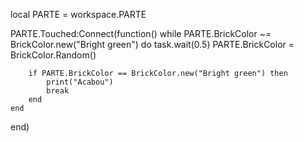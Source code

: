 local PARTE = workspace.PARTE

PARTE.Touched:Connect(function()
	while PARTE.BrickColor ~= BrickColor.new("Bright green") do
		task.wait(0.5)
		PARTE.BrickColor = BrickColor.Random()

		if PARTE.BrickColor == BrickColor.new("Bright green") then
			print("Acabou")
			break
		end
	end
end)
